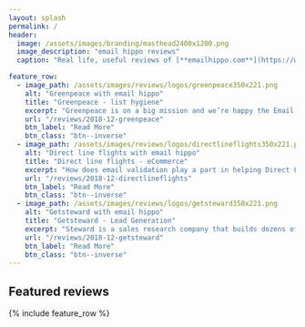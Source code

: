 ```yaml
---
layout: splash
permalink: /
header:
  image: /assets/images/branding/masthead2400x1200.png
  image_description: "email hippo reviews"
  caption: "Real life, useful reviews of [**emailhippo.com**](https://www.emailhippo.com)"

feature_row:
  - image_path: /assets/images/reviews/logos/greenpeace350x221.png
    alt: "Greenpeace with email hippo"
    title: "Greenpeace - list hygiene"
    excerpt: "Greenpeace is on a big mission and we’re happy the Email Hippo email validation API has a tiny part to play."
    url: "/reviews/2018-12-greenpeace"
    btn_label: "Read More"
    btn_class: "btn--inverse"  
  - image_path: /assets/images/reviews/logos/directlineflights350x221.png
    alt: "Direct line flights with email hippo"
    title: "Direct line flights - eCommerce"
    excerpt: "How does email validation play a part in helping Direct Line Flights cut costs?"
    url: "/reviews/2018-12-directlineflights"
    btn_label: "Read More"
    btn_class: "btn--inverse"  
  - image_path: /assets/images/reviews/logos/getsteward350x221.png
    alt: "Getsteward with email hippo"
    title: "Getsteward - Lead Generation"
    excerpt: "Steward is a sales research company that builds dozens of targeted lead lists each month. All lists are backed by a 100% quality guarantee, so if the data doesn’t make the grade, profits are on the line."
    url: "/reviews/2018-12-getsteward"
    btn_label: "Read More"
    btn_class: "btn--inverse"  
---
```


## Featured reviews
{% include feature_row %}